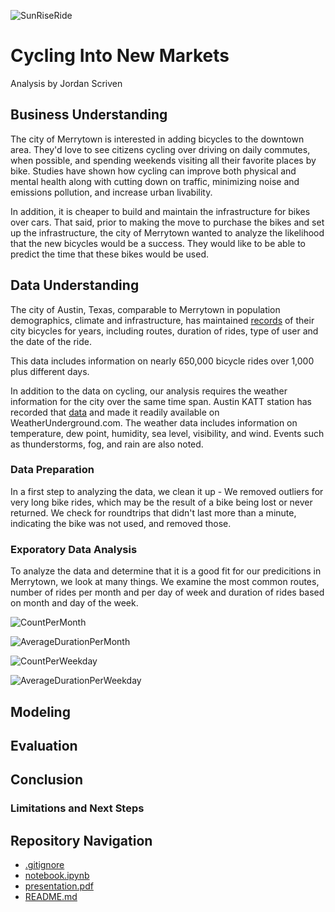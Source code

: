 ![SunRiseRide](https://github.com/user-attachments/assets/b1c70fbd-4fa8-432f-be04-ebf056166e8a)

# Cycling Into New Markets
Analysis by Jordan Scriven  

## Business Understanding
The city of Merrytown is interested in adding bicycles to the downtown area.  They'd love to see citizens cycling over driving on daily commutes, when possible, and spending weekends visiting all their favorite places by bike.  Studies have shown how cycling can improve both physical and mental health along with cutting down on traffic, minimizing noise and emissions pollution, and increase urban livability.

In addition, it is cheaper to build and maintain the infrastructure for bikes over cars.  That said, prior to making the move to purchase the bikes and set up the infrastructure, the city of Merrytown wanted to analyze the likelihood that the new bicycles would be a success.  They would like to be able to predict the time that these bikes would be used.

## Data Understanding

The city of Austin, Texas, comparable to Merrytown in population demographics, climate and infrastructure, has maintained [records](https://www.kaggle.com/datasets/jboysen/austin-bike?select=austin_bikeshare_trips.csv) of their city bicycles for years, including routes, duration of rides, type of user and the date of the ride.

This data includes information on nearly 650,000 bicycle rides over 1,000 plus different days.

In addition to the data on cycling, our analysis requires the weather information for the city over the same time span.  Austin KATT station has recorded that [data](https://www.kaggle.com/datasets/grubenm/austin-weather) and made it readily available on WeatherUnderground.com.  The weather data includes information on temperature, dew point, humidity, sea level, visibility, and wind.  Events such as thunderstorms, fog, and rain are also noted.   

### Data Preparation
In a first step to analyzing the data, we clean it up - We removed outliers for very long bike rides, which may be the result of a bike being lost or never returned.  We check for roundtrips that didn't last more than a minute, indicating the bike was not used, and removed those.

### Exporatory Data Analysis

To analyze the data and determine that it is a good fit for our predicitions in Merrytown, we look at many things.  We examine the most common routes, number of rides per month and per day of week and duration of rides based on month and day of the week.

![CountPerMonth](https://github.com/user-attachments/assets/bc54bae4-a62c-4505-a934-eedf85153dba)

![AverageDurationPerMonth](https://github.com/user-attachments/assets/652cdeac-3c22-4160-ae42-1471839604b3)

![CountPerWeekday](https://github.com/user-attachments/assets/5bffd4e5-39b3-4dd3-8890-a19f132067d1)

![AverageDurationPerWeekday](https://github.com/user-attachments/assets/5da5ad2b-52fd-478c-8dec-02867388a137)


## Modeling


## Evaluation


## Conclusion



### Limitations and Next Steps


## Repository Navigation

* [.gitignore](.gitignore)
* [notebook.ipynb](Notebook.ipynb)
* [presentation.pdf](Presentation.pdf)
* [README.md](README.md)
